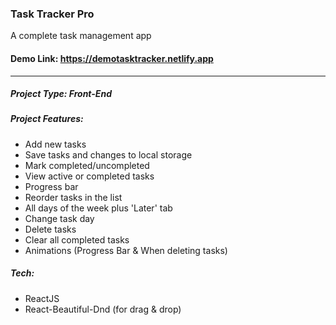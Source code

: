 ### Task Tracker Pro

A complete task management app

#### Demo Link: https://demotasktracker.netlify.app

---

##### Project Type: Front-End

##### Project Features:

- Add new tasks
- Save tasks and changes to local storage
- Mark completed/uncompleted
- View active or completed tasks
- Progress bar
- Reorder tasks in the list
- All days of the week plus 'Later' tab
- Change task day
- Delete tasks
- Clear all completed tasks
- Animations (Progress Bar & When deleting tasks)

##### Tech:

- ReactJS
- React-Beautiful-Dnd (for drag & drop)
